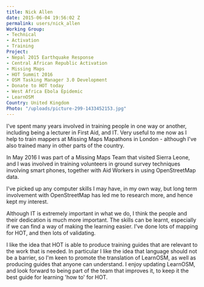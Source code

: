 ```yaml
---
title: Nick Allen
date: 2015-06-04 19:56:02 Z
permalink: users/nick_allen
Working Group:
- Technical
- Activation
- Training
Project:
- Nepal 2015 Earthquake Response
- Central African Republic Activation
- Missing Maps
- HOT Summit 2016
- OSM Tasking Manager 3.0 Development
- Donate to HOT today
- West Africa Ebola Epidemic
- LearnOSM
Country: United Kingdom
Photo: "/uploads/picture-299-1433452153.jpg"
---
```


<p>I've spent many years involved in training people in one way or another, including being a lecturer in First Aid, and IT. Very useful to me now as I help to train mappers at Missing Maps Mapathons in London - although I've also trained many in other parts of the country.</p><p>In May 2016 I was part of a Missing Maps Team that visited Sierra Leone, and I was involved in training volunteers in ground survey techniques involving smart phones, together with Aid Workers in using OpenStreetMap data.</p><p>I've picked up any computer skills I may have, in my own way, but long term involvement with OpenStreetMap has led me to research more, and hence kept my interest.&nbsp;</p><p>Although IT is extremely important in what we do, I think the people and their dedication is much more important. The skills can be learnt, especially if we can find a way of making the learning easier. I've done lots of mapping for HOT, and then lots of validating. </p><p>I like the idea that HOT is able to produce training guides that are relevant to the work that is needed. In particular I like the idea that language should not be a barrier, so I'm keen to promote the translation of LearnOSM, as well as producing guides that anyone can understand. I enjoy updating LearnOSM, and look forward to being part of the team that improves it, to keep it the best guide for learning 'how to' for HOT.</p>
